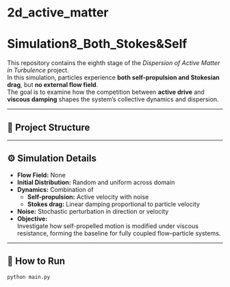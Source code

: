 # 2d_active_matter
# Simulation8_Both_Stokes&Self

This repository contains the eighth stage of the *Dispersion of Active Matter in Turbulence* project.  
In this simulation, particles experience **both self-propulsion and Stokesian drag**, but **no external flow field**.  
The goal is to examine how the competition between **active drive** and **viscous damping** shapes the system’s collective dynamics and dispersion.

---

## 📁 Project Structure


---

## ⚙️ Simulation Details

- **Flow Field:** None  
- **Initial Distribution:** Random and uniform across domain  
- **Dynamics:** Combination of  
  - **Self-propulsion:** Active velocity with noise  
  - **Stokes drag:** Linear damping proportional to particle velocity  
- **Noise:** Stochastic perturbation in direction or velocity  
- **Objective:**  
  Investigate how self-propelled motion is modified under viscous resistance, forming the baseline for fully coupled flow–particle systems.

---

## 🧠 How to Run

```bash
python main.py
